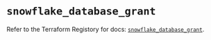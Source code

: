 # `snowflake_database_grant`

Refer to the Terraform Registory for docs: [`snowflake_database_grant`](https://www.terraform.io/docs/providers/snowflake/r/database_grant).

